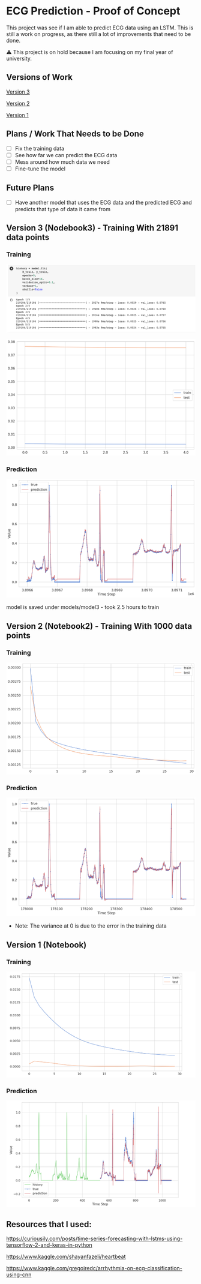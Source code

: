 # ECG Prediction - Proof of Concept

This project was see if I am able to predict ECG data using an LSTM. This is still a work on progress, as there still a lot of improvements that need to be done. 

⚠️ This project is on hold because I am focusing on my final year of university. 

## Versions of Work

[Version 3](#version-3-nodebook3---training-with-21891-data-points)

[Version 2](#version-2-notebook2---training-with-1000-data-points)

[Version 1](#version-1-notebook)

## Plans / Work That Needs to be Done

- [ ] Fix the training data
- [ ] See how far we can predict the ECG data
- [ ] Mess around how much data we need
- [ ] Fine-tune the model

## Future Plans

- [ ] Have another model that uses the ECG data and the predicted ECG and predicts that type of data it came from 


## Version 3 (Nodebook3) - Training With 21891 data points

### Training

![](images/Training/Notebook_3_Training.png)

![](images/Training/Training_3.png)

### Prediction

![](images/Predictions/ECG_Prediction_3.png)

model is saved under models/model3 - took 2.5 hours to train

## Version 2 (Notebook2) - Training With 1000 data points

### Training

![](images/Training/Training_2.png)

### Prediction 

![](images/Predictions/ECG_Prediction_2.png)

* Note: The variance at 0 is due to the error in the training data
## Version 1 (Notebook)

### Training

![](images/Training/Training.png)

### Prediction

![](images/Predictions/ECG_Prediction.png)

## Resources that I used: 

https://curiousily.com/posts/time-series-forecasting-with-lstms-using-tensorflow-2-and-keras-in-python

https://www.kaggle.com/shayanfazeli/heartbeat

https://www.kaggle.com/gregoiredc/arrhythmia-on-ecg-classification-using-cnn

